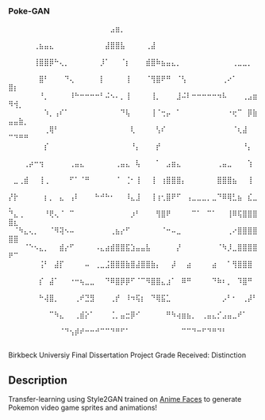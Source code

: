 ### Poke-GAN 

⠀⠀⠀⠀⠀⠀⠀⠀⠀⠀⠀⠀⠀⠀⠀⠀⠀⠀⠀⠀⣠⣶⡀⠀⠀⠀⠀⠀⠀⠀⠀⠀⠀⠀⠀⠀⠀⠀⠀⠀⠀⠀⠀⠀⠀⠀⠀⠀⠀⠀⠀⠀⠀
⠀⠀⠀⠀⠀⢀⣦⣤⣄⠀⠀⠀⠀⠀⠀⠀⠀⠀⠀⣼⣿⣿⣧⠀⠀⠀⠀⢀⣼⠀⠀⠀⠀⠀⠀⠀⠀⠀⠀⠀⠀⠀⠀⠀⠀⠀⠀⠀⠀⠀⠀⠀⠀
⠀⠀⠀⠀⠀⢸⣿⣿⡿⠓⢄⡀⠀⠀⠀⠀⠀⠀⡸⠁⠀⠀⠈⡆⠀⠀⠀⣾⣿⠷⣦⣤⣄⡀⠀⠀⠀⠀⠀⠀⠀⠀⠀⠀⢀⣀⣀⡀⠀⠀⠀⠀⠀
⠀⠀⠀⠀⠀⠀⣿⠃⠀⠀⠀⠙⢄⠀⠀⠀⠀⠀⡇⠀⠀⠀⠀⢸⠀⠀⠀⠈⢻⣿⠟⠛⠀⠈⢣⠀⠀⠀⠀⠀⠀⠀⢀⠔⠁⠀⠀⠀⠀⣿⡆⠀⠀
⠀⠀⠀⠀⠀⠀⠘⡀⠀⠀⠀⠀⠸⠓⠒⠒⠒⠒⠃⠬⠢⠄⡀⢸⠀⠀⠀⠀⢸⡀⠀⠀⠀⣸⠬⠇⠒⠒⠒⠒⠒⠲⠧⠀⠀⠀⢀⣠⣶⠻⢺⡀⠀
⠀⠀⠀⠀⠀⠀⠀⠱⡀⢠⠎⠁⠀⠀⠀⠀⠀⠀⠀⠀⠀⠀⠙⢧⠀⠀⠀⠀⢸⠈⢒⡤⠀⠁⠀⠀⠀⠀⠀⠀⠀⠀⠀⠐⢖⠉⠀⡿⣷⣤⣤⣷⡀
⠀⠀⠀⠀⠀⠀⠀⢀⢿⠃⠀⠀⠀⠀⠀⠀⠀⠀⠀⠀⠀⠀⠀⠀⢇⠀⠀⠀⠀⢣⠎⠀⠀⠀⠀⠀⠀⠀⠀⠀⠀⠀⠀⠀⠈⢆⣼⠀⠀⠉⠙⠛⠛
⠀⠀⠀⠀⠀⠀⠀⡎⠀⠀⠀⠀⠀⠀⠀⠀⠀⠀⠀⠀⠀⠀⠀⠀⠘⡄⠀⠀⠀⡞⠀⠀⠀⠀⠀⠀⠀⠀⠀⠀⠀⠀⠀⠀⠀⠀⠘⡄⠀⠀⠀⠀⠀
⠀⠀⠀⢀⡴⠒⢲⠀⠀⠀⠀⠀⢀⣤⣄⠀⠀⠀⠀⠀⠀⢀⣤⣄⠀⢧⠀⠀⠀⠁⠀⣠⣶⣄⠀⠀⠀⠀⠀⠀⠀⢀⣤⣀⠀⠀⠀⢱⠀⠀⠀⠀⠀
⠀⣀⢀⣾⠀⠀⢸⢀⠀⠀⠀⠀⠋⠁⠈⠛⠀⠀⠀⠀⠀⠈⠀⢈⠂⢸⠀⠀⢸⠀⢰⣿⣿⣿⡄⠀⠀⠀⠀⠀⠀⣿⣿⣿⣦⠀⠀⢸⠀⠀⠀⠀⠀
⡜⡗⠀⠀⠀⠀⠀⡆⡀⠀⣄⠀⢠⠇⠀⠀⠀⠓⠚⠓⠂⠀⠀⠸⣄⣸⠀⠀⢸⢰⢂⣿⠟⠋⠀⢠⣀⣀⣀⡀⣀⠙⠿⢿⣃⣦⠀⣎⣀⡀⠀⠀⠀
⠙⣄⢀⠀⠀⠀⠀⠘⢟⢄⠈⠀⠉⠀⠀⠀⠀⠀⠀⠀⠀⠀⠀⠀⡰⠃⠀⠀⠀⢻⣿⠟⠀⠀⠀⠀⠉⠁⠀⠉⠁⠀⠀⢸⠿⢯⣿⣿⣿⣿⣆⠀⠀
⠀⠈⠳⣄⢄⡀⠀⠀⠈⠻⢽⠢⠤⠀⠀⠀⠀⠀⠀⠀⢀⣦⡔⠋⠀⠀⠀⠀⠀⠀⠈⠒⠤⣀⠀⠀⠀⠀⠀⠀⠀⠀⠀⢀⠔⣿⣿⣿⣿⣿⣿⠀⠀
⠀⠀⠀⠈⠑⠢⣄⡀⠀⠀⣾⡔⠋⠀⠀⠀⠀⠠⣄⣴⣾⣿⣿⣯⣱⣤⣤⣧⠀⠀⠀⠀⠀⡜⠀⠀⠀⠀⠀⠀⠀⠈⠳⡸⣀⣿⣿⣿⣿⠟⠉⠀⠀
⠀⠀⠀⠀⠀⠀⢨⠃⠀⣼⡏⠀⠀⠀⠀⠤⠀⢀⣀⣨⣿⣿⣿⣷⣿⣼⣿⣿⣷⡄⠀⠀⡼⠀⠀⣴⠀⠀⠀⠀⣴⠀⠀⠁⢻⣿⣿⣿⠀⠀⠀⠀⠀
⠀⠀⠀⠀⠀⠀⡎⠀⣼⠁⠀⠀⠐⠒⢦⣀⣀⠀⠀⠙⠿⣿⡿⡿⠋⠈⠉⠻⣿⣿⣄⣰⠁⠀⠿⠛⠀⠀⠀⠀⠙⠷⠆⡀⠀⠹⣿⠛⠀⠀⠀⠀⠀
⠀⠀⠀⠀⠀⠀⠓⢼⣿⡀⠀⠀⠀⢀⠞⣙⣻⠀⠀⠀⢀⡞⠀⠸⠲⢯⡆⠀⠙⢿⣯⣁⠀⠀⠀⠀⠀⠀⠀⠀⠀⠀⡠⠃⠂⠀⢀⡼⠃⠀⠀⠀⠀
⠀⠀⠀⠀⠀⠀⠀⠀⠉⠳⣄⠀⠀⢀⣾⡕⠁⠀⠀⠀⢈⡀⣤⣒⡿⠊⠀⠀⠀⠀⠀⠛⠳⢴⣶⣦⡀⠀⢀⣤⣄⡊⣠⣤⣀⠞⠁⠀⠀⠀⠀⠀⠀
⠀⠀⠀⠀⠀⠀⠀⠀⠀⠀⠈⠙⢢⡾⠞⠒⠒⠚⠉⠉⠙⠛⠋⠁⠀⠀⠀⠀⠀⠀⠀⠀⠀⠀⠉⠉⠙⠒⠋⠙⠛⠙⠃⠀⠀⠀⠀⠀⠀⠀⠀⠀⠀


Birkbeck Universiy Final Dissertation Project
Grade Received: Distinction 

## Description 
Transfer-learning using Style2GAN trained on [Anime Faces](https://www.gwern.net/Faces) to generate Pokemon video game sprites and animations! 
